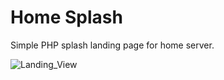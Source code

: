 # Home Splash

Simple PHP splash landing page for home server.

![Landing_View](https://github.com/mwlistscom/home_splash/assets/7551071/07082dd2-85d3-4742-8230-22f24d67ba1e)

